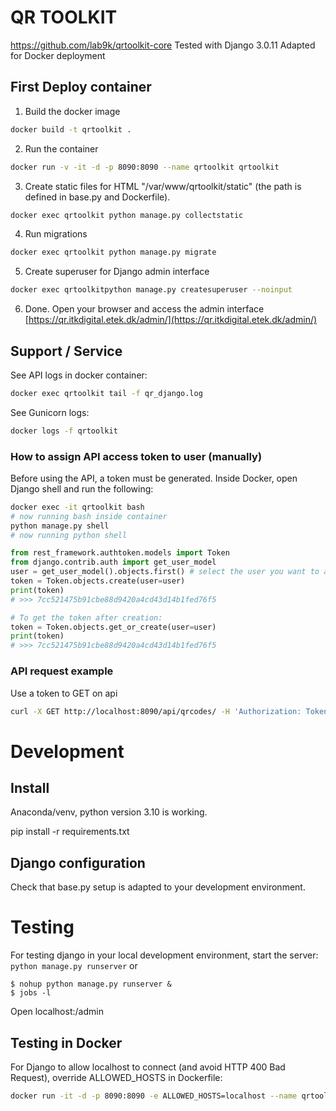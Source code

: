 # QR TOOLKIT

https://github.com/lab9k/qrtoolkit-core
Tested with Django 3.0.11
Adapted for Docker deployment

## First Deploy container
1. Build the docker image
```bash
docker build -t qrtoolkit .
```
2. Run the container
```bash
docker run -v -it -d -p 8090:8090 --name qrtoolkit qrtoolkit
```
3. Create static files for HTML "/var/www/qrtoolkit/static" (the path is defined in base.py and Dockerfile).
```bash
docker exec qrtoolkit python manage.py collectstatic
```
4. Run migrations
```bash
docker exec qrtoolkit python manage.py migrate
```
5. Create superuser for Django admin interface
```bash
docker exec qrtoolkitpython manage.py createsuperuser --noinput
```

6. Done. Open your browser and access the admin interface
[https://qr.itkdigital.etek.dk/admin/](https://qr.itkdigital.etek.dk/admin/)

## Support / Service
See API logs in docker container:
```bash
docker exec qrtoolkit tail -f qr_django.log 
```
See Gunicorn logs:
```bash
docker logs -f qrtoolkit
```
### How to assign API access token to user (manually)
Before using the API, a token must be generated.
Inside Docker, open Django shell and run the following:
```bash
docker exec -it qrtoolkit bash
# now running bash inside container
python manage.py shell
# now running python shell
```
```python
from rest_framework.authtoken.models import Token
from django.contrib.auth import get_user_model
user = get_user_model().objects.first() # select the user you want to assign a token to
token = Token.objects.create(user=user)
print(token)
# >>> 7cc521475b91cbe88d9420a4cd43d14b1fed76f5

# To get the token after creation:
token = Token.objects.get_or_create(user=user)
print(token)
# >>> 7cc521475b91cbe88d9420a4cd43d14b1fed76f5
```

### API request example
Use a token to GET on api
```bash
curl -X GET http://localhost:8090/api/qrcodes/ -H 'Authorization: Token 7cc521475b91cbe88d9420a4cd43d14b1fed76f5'
```


# Development
## Install
Anaconda/venv, python version 3.10 is working.

pip install -r requirements.txt 
## Django configuration
Check that base.py setup is adapted to your development environment.

# Testing
For testing django in your local development environment, start the server:
`python manage.py runserver`
or 
```
$ nohup python manage.py runserver &
$ jobs -l
```
Open localhost:<port>/admin

## Testing in Docker
For Django to allow localhost to connect (and avoid HTTP 400 Bad Request), override ALLOWED_HOSTS in Dockerfile:
```bash
docker run -it -d -p 8090:8090 -e ALLOWED_HOSTS=localhost --name qrtoolkit qrtoolkit 
```